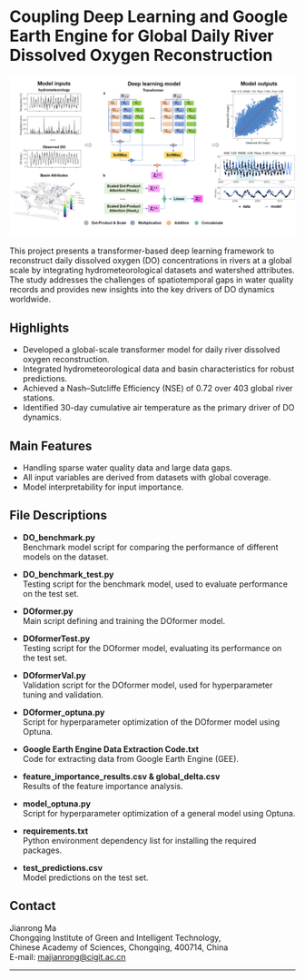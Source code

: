 # Coupling Deep Learning and Google Earth Engine for Global Daily River Dissolved Oxygen Reconstruction
![Model Architecture](image/img.png)

This project presents a transformer-based deep learning framework to reconstruct daily dissolved oxygen (DO) concentrations in rivers at a global scale by integrating hydrometeorological datasets and watershed attributes. The study addresses the challenges of spatiotemporal gaps in water quality records and provides new insights into the key drivers of DO dynamics worldwide.

## Highlights

- Developed a global-scale transformer model for daily river dissolved oxygen reconstruction.
- Integrated hydrometeorological data and basin characteristics for robust predictions.
- Achieved a Nash–Sutcliffe Efficiency (NSE) of 0.72 over 403 global river stations.
- Identified 30-day cumulative air temperature as the primary driver of DO dynamics.

## Main Features

- Handling sparse water quality data and large data gaps.
- All input variables are derived from datasets with global coverage.
- Model interpretability for input importance.

## File Descriptions

- **DO_benchmark.py**  
  Benchmark model script for comparing the performance of different models on the dataset.

- **DO_benchmark_test.py**  
  Testing script for the benchmark model, used to evaluate performance on the test set.

- **DOformer.py**  
  Main script defining and training the DOformer model.

- **DOformerTest.py**  
  Testing script for the DOformer model, evaluating its performance on the test set.

- **DOformerVal.py**  
  Validation script for the DOformer model, used for hyperparameter tuning and validation.

- **DOformer_optuna.py**  
  Script for hyperparameter optimization of the DOformer model using Optuna.

- **Google Earth Engine Data Extraction Code.txt**  
  Code for extracting data from Google Earth Engine (GEE).

- **feature_importance_results.csv & global_delta.csv**  
  Results of the feature importance analysis.

- **model_optuna.py**  
  Script for hyperparameter optimization of a general model using Optuna.

- **requirements.txt**  
  Python environment dependency list for installing the required packages.

- **test_predictions.csv**  
  Model predictions on the test set.


## Contact

Jianrong Ma  
Chongqing Institute of Green and Intelligent Technology,  
Chinese Academy of Sciences, Chongqing, 400714, China  
E-mail: majianrong@cigit.ac.cn

---
